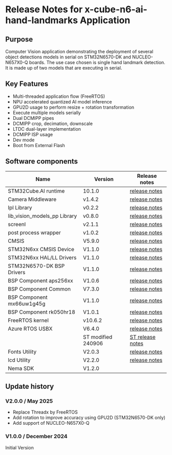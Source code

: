 # Release Notes for x-cube-n6-ai-hand-landmarks Application

## Purpose

Computer Vision application demonstrating the deployment of several object detections models in serial on STM32N6570-DK
and NUCLEO-N657X0-Q boards.
The use case chosen is single hand landmark detection. It is made up of two models that are executing in serial.

## Key Features

- Multi-threaded application flow (FreeRTOS)
- NPU accelerated quantized AI model inference
- GPU2D usage to perform resize + rotation transformation
- Execute multiple models serially
- Dual DCMIPP pipes
- DCMIPP crop, decimation, downscale
- LTDC dual-layer implementation
- DCMIPP ISP usage
- Dev mode
- Boot from External Flash

## Software components

| Name                          | Version             | Release notes
|-----                          | -------             | -------------
| STM32Cube.AI runtime          | 10.1.0              | [release notes](Lib/AI_Runtime/README.md)
| Camera Middleware             | v1.4.2              | [release notes](Lib/Camera_Middleware/Release_Notes.md)
| Ipl Library                   | v0.2.2              | [release notes](Lib/ipl/README.MD)
| lib_vision_models_pp Library  | v0.8.0              | [release notes](Lib/lib_vision_models_pp/lib_vision_models_pp/README.md)
| screenl                       | v2.1.1              | [release notes](Lib/screenl/Release_Notes.html)
| post process wrapper          | v1.0.2              | [release notes](Lib/ai-postprocessing-wrapper/Release_Notes.html)
| CMSIS                         | V5.9.0              | [release notes](STM32Cube_FW_N6/Drivers/CMSIS/Documentation/index.html)
| STM32N6xx CMSIS Device        | V1.1.0              | [release notes](STM32Cube_FW_N6/Drivers/CMSIS/Device/ST/STM32N6xx/Release_Notes.html)
| STM32N6xx HAL/LL Drivers      | V1.1.0              | [release notes](STM32Cube_FW_N6/Drivers/STM32N6xx_HAL_Driver/Release_Notes.html)
| STM32N6570-DK BSP Drivers     | V1.1.0              | [release notes](STM32Cube_FW_N6/Drivers/BSP/STM32N6570-DK/Release_Notes.html)
| BSP Component aps256xx        | V1.0.6              | [release notes](STM32Cube_FW_N6/Drivers/BSP/Components/aps256xx/Release_Notes.html)
| BSP Component Common          | V7.3.0              | [release notes](STM32Cube_FW_N6/Drivers/BSP/Components/Common/Release_Notes.html)
| BSP Component mx66uw1g45g     | V1.1.0              | [release notes](STM32Cube_FW_N6/Drivers/BSP/Components/mx66uw1g45g/Release_Notes.html)
| BSP Component rk050hr18       | V1.0.1              | [release notes](STM32Cube_FW_N6/Drivers/BSP/Components/rk050hr18/Release_Notes.html)
| FreeRTOS kernel               | v10.6.2             | [release notes](Lib/FreeRTOS/Source/History.txt)
| Azure RTOS USBX               | V6.4.0              | [release notes](STM32Cube_FW_N6/Middlewares/ST/usbx/README.md)
|                               | ST modified 240906  | [ST release notes](STM32Cube_FW_N6/Middlewares/ST/usbx/st_readme.txt)
| Fonts Utility                 | V2.0.3              | [release notes](STM32Cube_FW_N6/Utilities/Fonts/Release_Notes.html)
| lcd Utility                   | V2.2.0              | [release notes](STM32Cube_FW_N6/Utilities/lcd/Release_Notes.html)
| Nema SDK                      | V1.2.0              |

## Update history

### V2.0.0 / May 2025

- Replace Threadx by FreeRTOS
- Add rotation to improve accuracy using GPU2D (STM32N6570-DK only)
- Add support of NUCLEO-N657X0-Q

### V1.0.0 / December 2024

Initial Version
